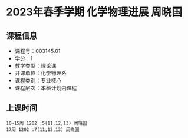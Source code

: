 # 2023年春季学期 化学物理进展 周晓国






## 课程信息

- 课程号：003145.01
- 学分：1
- 教学类型：理论课
- 开课单位：化学物理系
- 课程类别：专业核心
- 课程层次：本科计划内课程

## 上课时间

```
10~15周 1202 :5(11,12,13) 周晓国
17周 1202 :7(11,12,13) 周晓国
```

